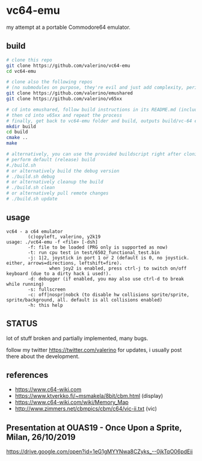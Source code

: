 # vc64-emu
my attempt at a portable Commodore64 emulator.

## build
~~~bash
# clone this repo
git clone https://github.com/valerino/vc64-emu
cd vc64-emu

# clone also the following repos
# (no submodules on purpose, they're evil and just add complexity, period.)
git clone https://github.com/valerino/emushared
git clone https://github.com/valerino/v65xx

# cd into emushared, follow build instructions in its README.md (including setting up environment variables)
# then cd into v65xx and repeat the process
# finally, get back to vc64-emu folder and build, outputs build/vc-64 executable
mkdir build
cd build
cmake ..
make

# alternatively, you can use the provided buildscript right after cloning all of the repositories:
# perform default (release) build
#./build.sh 
# or alternatively build the debug version
# ./build.sh debug
# or alternatively cleanup the build
# ./build.sh clean
# or alternatively pull remote changes
# ./build.sh update
~~~

## usage
~~~
vc64 - a c64 emulator
        (c)opyleft, valerino, y2k19
usage: ./vc64-emu -f <file> [-dsh]
        -f: file to be loaded (PRG only is supported as now)
        -t: run cpu test in test/6502_functional_test.bin
        -j: 1|2, joystick in port 1 or 2 (default is 0, no joystick. either, arrows=directions, leftshift=fire).
                when joy2 is enabled, press ctrl-j to switch on/off keyboard (due to a dirty hack i used!).
        -d: debugger (if enabled, you may also use ctrl-d to break while running)
        -s: fullscreen
        -c: off|nospr|nobck (to disable hw collisions sprite/sprite, sprite/background, all. default is all collisions enabled)
        -h: this help
~~~

## STATUS
lot of stuff broken and partially implemented, many bugs.

follow my twitter https://twitter.com/valerino for updates, i usually post there about the development.

## references
* https://www.c64-wiki.com
* https://www.ktverkko.fi/~msmakela/8bit/cbm.html (display)
* https://www.c64-wiki.com/wiki/Memory_Map
* http://www.zimmers.net/cbmpics/cbm/c64/vic-ii.txt (vic)

## Presentation at OUAS19 - Once Upon a Sprite, Milan, 26/10/2019
https://drive.google.com/open?id=1eG1gMYYNwa8CZyks_--0jkTqO06pdEii
